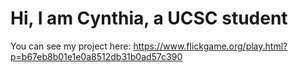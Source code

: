 # Hi, I am Cynthia, a UCSC student

You can see my project here:
https://www.flickgame.org/play.html?p=b67eb8b01e1e0a8512db31b0ad57c390
